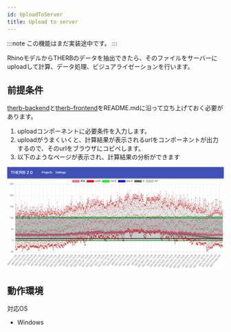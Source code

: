 ```yaml
---
id: UploadToServer
title: Upload to server
---
```

:::note
この機能はまだ実装途中です。
:::  

RhinoモデルからTHERBのデータを抽出できたら、そのファイルをサーバーにuploadして計算、データ処理、ビジュアライゼーションを行います。  

## 前提条件  
[therb-backend](https://github.com/becat-oss/therb-backend)と[therb-frontend](https://github.com/becat-oss/therb-frontend)をREADME.mdに沿って立ち上げておく必要があります。    

1. uploadコンポーネントに必要条件を入力します。  
1. uploadがうまくいくと、計算結果が表示されるurlをコンポーネントが出力するので、そのurlをブラウザにコピペします。  
1. 以下のようなページが表示され、計算結果の分析ができます  

![THERB-GH](../../static/img/therb-frontend.png)

## 動作環境

対応OS
- Windows
